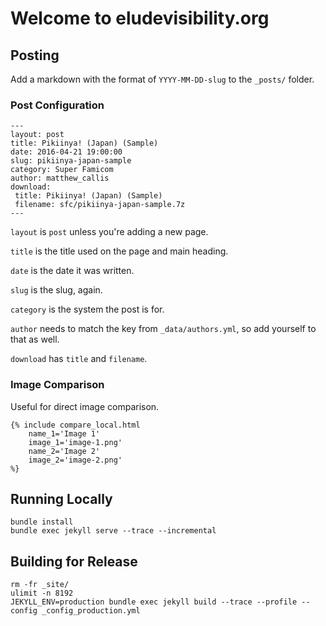 # Welcome to eludevisibility.org

## Posting

Add a markdown with the format of `YYYY-MM-DD-slug` to the `_posts/` folder.

### Post Configuration

```
---
layout: post
title: Pikiinya! (Japan) (Sample)
date: 2016-04-21 19:00:00
slug: pikiinya-japan-sample
category: Super Famicom
author: matthew_callis
download:
 title: Pikiinya! (Japan) (Sample)
 filename: sfc/pikiinya-japan-sample.7z
---
```

`layout` is `post` unless you're adding a new page.

`title` is the title used on the page and main heading.

`date` is the date it was written.

`slug` is the slug, again.

`category` is the system the post is for.

`author` needs to match the key from `_data/authors.yml`, so add yourself to that as well.

`download` has `title` and `filename`.

### Image Comparison

Useful for direct image comparison.

```
{% include compare_local.html
    name_1='Image 1'
    image_1='image-1.png'
    name_2='Image 2'
    image_2='image-2.png'
%}
```

## Running Locally
```
bundle install
bundle exec jekyll serve --trace --incremental
```

## Building for Release
```
rm -fr _site/
ulimit -n 8192
JEKYLL_ENV=production bundle exec jekyll build --trace --profile --config _config_production.yml
```
